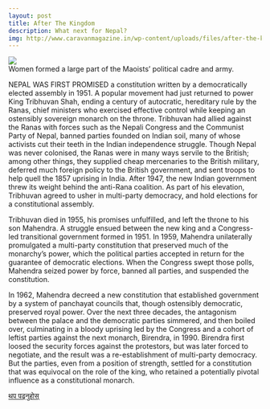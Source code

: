 ```yaml
---
layout: post
title: After The Kingdom
description: What next for Nepal?
img: http://www.caravanmagazine.in/wp-content/uploads/files/after-the-kingdom_caravan-magazine_october-2014-03.jpg
---
```


<div class="img_row">
	<img class="col three" src="http://www.caravanmagazine.in/wp-content/uploads/files/after-the-kingdom_caravan-magazine_october-2014-03.jpg">
</div>
<div class="col three caption">
	Women formed a large part of the Maoists’ political cadre and army. 
</div>


NEPAL WAS FIRST PROMISED a constitution written by a democratically elected assembly in 1951. A popular movement had just returned to power King Tribhuvan Shah, ending a century of autocratic, hereditary rule by the Ranas, chief ministers who exercised effective control while keeping an ostensibly sovereign monarch on the throne. Tribhuvan had allied against the Ranas with forces such as the Nepali Congress and the Communist Party of Nepal, banned parties founded on Indian soil, many of whose activists cut their teeth in the Indian independence struggle. Though Nepal was never colonised, the Ranas were in many ways servile to the British; among other things, they supplied cheap mercenaries to the British military, deferred much foreign policy to the British government, and sent troops to help quell the 1857 uprising in India. After 1947, the new Indian government threw its weight behind the anti-Rana coalition. As part of his elevation, Tribhuvan agreed to usher in multi-party democracy, and hold elections for a constitutional assembly.

Tribhuvan died in 1955, his promises unfulfilled, and left the throne to his son Mahendra. A struggle ensued between the new king and a Congress-led transitional government formed in 1951. In 1959, Mahendra unilaterally promulgated a multi-party constitution that preserved much of the monarchy’s power, which the political parties accepted in return for the guarantee of democratic elections. When the Congress swept those polls, Mahendra seized power by force, banned all parties, and suspended the constitution.

In 1962, Mahendra decreed a new constitution that established government by a system of panchayat councils that, though ostensibly democratic, preserved royal power. Over the next three decades, the antagonism between the palace and the democratic parties simmered, and then boiled over, culminating in a bloody uprising led by the Congress and a cohort of leftist parties against the next monarch, Birendra, in 1990. Birendra first loosed the security forces against the protestors, but was later forced to negotiate, and the result was a re-establishment of multi-party democracy. But the parties, even from a position of strength, settled for a constitution that was equivocal on the role of the king, who retained a potentially pivotal influence as a constitutional monarch.

<a href="http://www.caravanmagazine.in/reviews-essays/after-kingdom" target="blank">थप पढ्नुहोस्</a> 